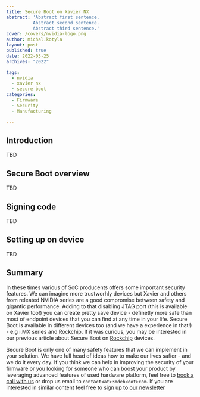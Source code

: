 ```yaml
---
title: Secure Boot on Xavier NX
abstract: 'Abstract first sentence.
          Abstract second sentence.
          Abstract third sentence.'
cover: /covers/nvidia-logo.png
author: michal.kotyla
layout: post
published: true
date: 2022-03-25
archives: "2022"

tags:
  - nvidia
  - xavier nx
  - secure boot
categories:
  - Firmware
  - Security
  - Manufacturing

---
```


## Introduction

TBD

## Secure Boot overview

TBD

## Signing code

TBD

## Setting up on device

TBD

## Summary

In these times various of SoC producents offers some important security
features. We can imagine more trustworhly devices but Xavier and others from
releated NVIDIA series are a good compromise between safety and gigantic
performance. Adding to that disabling JTAG port (this is available on Xavier
too!) you can create pretty save device - definetly more safe than most of 
endpoint devices that you can find at any time in your life. Secure Boot is
available in different devices too (and we have a experience in that!) - e.g
i.MX series and Rockchip. If it was curious, you may be interested in our
previous article about Secure Boot on
[Rockchip](https://blog.3mdeb.com/2021/2021-12-03-rockchip-secure-boot/)
devices.

Secure Boot is only one of many safety features that we can implement in your
solution. We have full head of ideas how to make our lives safier - and we do it
every day. If you think we can help in improving the security of your firmware or you
looking for someone who can boost your product by leveraging advanced features
of used hardware platform, feel free to [book a call with us](https://calendly.com/3mdeb/consulting-remote-meeting)
or drop us email to `contact<at>3mdeb<dot>com`. If you are interested in similar
content feel free to [sign up to our newsletter](https://newsletter.3mdeb.com/subscription/PW6XnCeK6)
